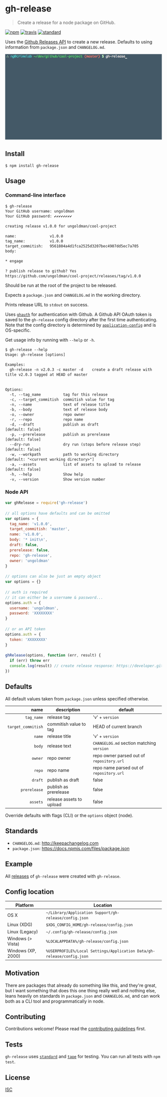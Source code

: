 # gh-release

> Create a release for a node package on GitHub.

[![npm][npm-image]][npm-url]
[![travis][travis-image]][travis-url]
[![standard][standard-image]][standard-url]

[npm-image]: https://img.shields.io/npm/v/gh-release.svg?style=flat-square
[npm-url]: https://www.npmjs.com/package/gh-release
[travis-image]: https://img.shields.io/travis/ungoldman/gh-release.svg?style=flat-square
[travis-url]: https://travis-ci.org/ungoldman/gh-release
[standard-image]: https://img.shields.io/badge/code%20style-standard-brightgreen.svg?style=flat-square
[standard-url]: http://standardjs.com/

Uses the [Github Releases API](https://developer.github.com/v3/repos/releases/) to create a new release. Defaults to using information from `package.json` and `CHANGELOG.md`.

![gh-release example](demo.gif)

## Install

```
$ npm install gh-release
```

## Usage

### Command-line interface

```
$ gh-release
Your GitHub username: ungoldman
Your GitHub password: ✔✔✔✔✔✔✔✔

creating release v1.0.0 for ungoldman/cool-project

name:               v1.0.0
tag_name:           v1.0.0
target_commitish:   9561804a4d1fca2525d3207bec4907dd5ec7a705
body:

* engage

? publish release to github? Yes
https://github.com/ungoldman/cool-project/releases/tag/v1.0.0
```

Should be run at the root of the project to be released.

Expects a `package.json` and `CHANGELOG.md` in the working directory.

Prints release URL to `stdout` on success.

Uses [`ghauth`](https://github.com/rvagg/ghauth) for authentication with Github. A Github API OAuth token is saved to the `gh-release` config directory after the first time authenticating. Note that the config directory is determined by [`application-config`](https://github.com/LinusU/node-application-config) and is OS-specific.

Get usage info by running with `--help` or `-h`.

```
$ gh-release --help
Usage: gh-release [options]

Examples:
  gh-release -n v2.0.3 -c master -d    create a draft release with title v2.0.3 tagged at HEAD of master


Options:
  -t, --tag_name          tag for this release
  -c, --target_commitish  commitish value for tag
  -n, --name              text of release title
  -b, --body              text of release body
  -o, --owner             repo owner
  -r, --repo              repo name
  -d, --draft             publish as draft                     [default: false]
  -p, --prerelease        publish as prerelease                [default: false]
  --dry-run               dry run (stops before release step)  [default: false]
  -w, --workpath          path to working directory            [default: "<current working directory>"]
  -a, --assets            list of assets to upload to release  [default: false]
  -h, --help              Show help
  -v, --version           Show version number
```

### Node API

```js
var ghRelease = require('gh-release')

// all options have defaults and can be omitted
var options = {
  tag_name: 'v1.0.0',
  target_commitish: 'master',
  name: 'v1.0.0',
  body: '* init\n',
  draft: false,
  prerelease: false,
  repo: 'gh-release',
  owner: 'ungoldman'
}

// options can also be just an empty object
var options = {}

// auth is required
// it can either be a username & password...
options.auth = {
  username: 'ungoldman',
  password: 'XXXXXXXX'
}

// or an API token
options.auth = {
  token: 'XXXXXXXX'
}

ghRelease(options, function (err, result) {
  if (err) throw err
  console.log(result) // create release response: https://developer.github.com/v3/repos/releases/#response-4
})
```

## Defaults

All default values taken from `package.json` unless specified otherwise.

| name | description | default |
| ---: | ----------- | ------- |
| `tag_name` | release tag | 'v' + `version` |
| `target_commitish` | commitish value to tag | HEAD of current branch |
| `name` | release title | 'v' + `version` |
| `body` | release text | `CHANGELOG.md` section matching `version` |
| `owner` | repo owner | repo owner parsed out of `repository.url` |
| `repo` | repo name | repo name parsed out of `repository.url` |
| `draft` | publish as draft | false |
| `prerelease` | publish as prerelease | false |
| `assets` | release assets to upload | false |

Override defaults with flags (CLI) or the `options` object (node).

## Standards

* `CHANGELOG.md`: http://keepachangelog.com
* `package.json`: https://docs.npmjs.com/files/package.json

## Example

All [releases](https://github.com/ungoldman/gh-release/releases) of `gh-release` were created with `gh-release`.

## Config location

Platform | Location
--- | ---
OS X | `~/Library/Application Support/gh-release/config.json`
Linux (XDG) | `$XDG_CONFIG_HOME/gh-release/config.json`
Linux (Legacy) | `~/.config/gh-release/config.json`
Windows (> Vista) | `%LOCALAPPDATA%/gh-release/config.json`
Windows (XP, 2000) | `%USERPROFILE%/Local Settings/Application Data/gh-release/config.json`

## Motivation

There are packages that already do something like this, and they're great, but I want something that does this one thing really well and nothing else, leans heavily on standards in `package.json` and `CHANGELOG.md`, and can work both as a CLI tool and programmatically in node.

## Contributing

Contributions welcome! Please read the [contributing guidelines](CONTRIBUTING.md) first.

## Tests

`gh-release` uses [`standard`][standard-url] and [`tape`](https://github.com/substack/tape) for testing. You can run all tests with `npm test`.

## License

[ISC](LICENSE.md)
